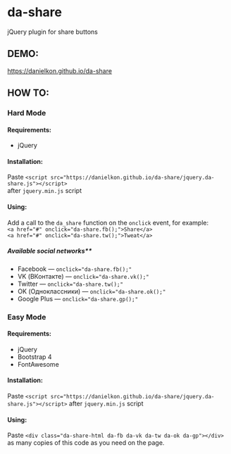 # da-share
jQuery plugin for share buttons

## DEMO:
https://danielkon.github.io/da-share

## HOW TO:
### Hard Mode

#### Requirements:
* jQuery

#### Installation:
Paste `<script src="https://danielkon.github.io/da-share/jquery.da-share.js"></script>`<br>
after `jquery.min.js` script 

#### Using:
Add a call to the `da_share` function on the `onclick` event, for example: <br>
`<a href="#" onclick="da-share.fb();">Share</a>`<br>
`<a href="#" onclick="da-share.tw();">Tweat</a>`<br>

##### Available social networks**
* Facebook — `onclick="da-share.fb();"`
* VK (ВКонтакте) — `onclick="da-share.vk();"`
* Twitter — `onclick="da-share.tw();"`
* OK (Одноклассники) — `onclick="da-share.ok();"`
* Google Plus — `onclick="da-share.gp();"`


### Easy Mode

#### Requirements:
* jQuery
* Bootstrap 4
* FontAwesome

#### Installation:
Paste `<script src="https://danielkon.github.io/da-share/jquery.da-share.js"></script>` after `jquery.min.js` script 

#### Using:
Paste `<div class="da-share-html da-fb da-vk da-tw da-ok da-gp"></div>` as many copies of this code as you need on the page.

